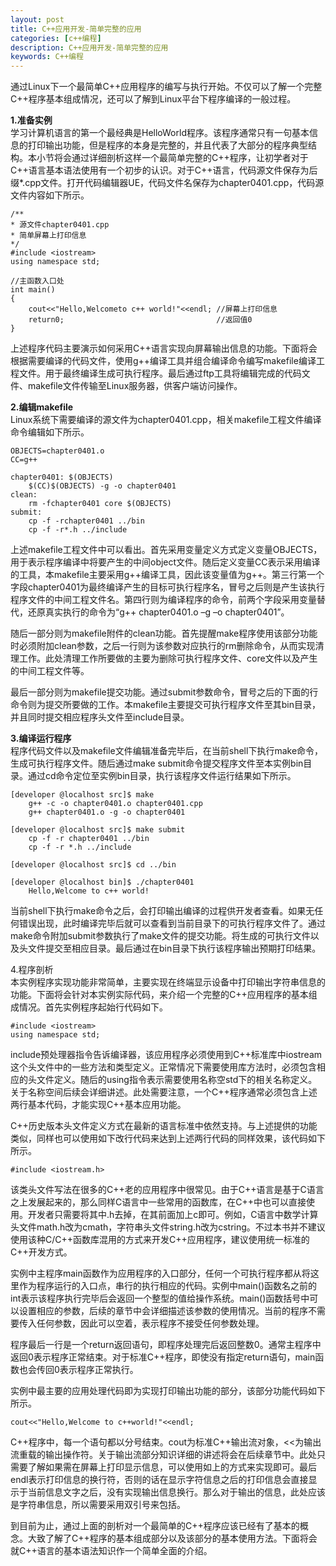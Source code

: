```yaml
---
layout: post
title: C++应用开发-简单完整的应用
categories: [c++编程]
description: C++应用开发-简单完整的应用
keywords: C++编程
---
```

<div id='preview-contents' class='note-content'>



<p>通过Linux下一个最简单C++应用程序的编写与执行开始。不仅可以了解一个完整C++程序基本组成情况，还可以了解到Linux平台下程序编译的一般过程。</p>

<p><strong>1.准备实例</strong> <br>
学习计算机语言的第一个最经典是HelloWorld程序。该程序通常只有一句基本信息的打印输出功能，但是程序的本身是完整的，并且代表了大部分的程序典型结构。本小节将会通过详细剖析这样一个最简单完整的C++程序，让初学者对于C++语言基本语法使用有一个初步的认识。对于C++语言，代码源文件保存为后缀*.cpp文件。打开代码编辑器UE，代码文件名保存为chapter0401.cpp，代码源文件内容如下所示。</p>

<pre class="prettyprint hljs-dark"><code class="hljs cpp"><div class="hljs-line"><span class="hljs-comment">/**</span>
</div><div class="hljs-line"><span class="hljs-comment">* 源文件chapter0401.cpp</span>
</div><div class="hljs-line"><span class="hljs-comment">* 简单屏幕上打印信息</span>
</div><div class="hljs-line"><span class="hljs-comment">*/</span>
</div><div class="hljs-line"><span class="hljs-meta">#<span class="hljs-meta-keyword">include</span> <span class="hljs-meta-string">&lt;iostream&gt;</span></span>
</div><div class="hljs-line"><span class="hljs-keyword">using</span> <span class="hljs-keyword">namespace</span> <span class="hljs-built_in">std</span>;
</div><div class="hljs-line"><wbr>
</div><div class="hljs-line"><span class="hljs-comment">//主函数入口处</span>
</div><div class="hljs-line"><span class="hljs-function"><span class="hljs-keyword">int</span> <span class="hljs-title">main</span><span class="hljs-params">()</span></span>
</div><div class="hljs-line"><span class="hljs-function"></span>{
</div><div class="hljs-line">    <span class="hljs-built_in">cout</span>&lt;&lt;<span class="hljs-string">"Hello,Welcometo c++ world!"</span>&lt;&lt;<span class="hljs-built_in">endl</span>; <span class="hljs-comment">//屏幕上打印信息</span>
</div><div class="hljs-line">    return0;                                  <span class="hljs-comment">//返回值0                                        </span>
</div><div class="hljs-line">}
</div></code></pre>

<p>上述程序代码主要演示如何采用C++语言实现向屏幕输出信息的功能。下面将会根据需要编译的代码文件，使用g++编译工具并组合编译命令编写makefile编译工程文件。用于最终编译生成可执行程序。最后通过ftp工具将编辑完成的代码文件、makefile文件传输至Linux服务器，供客户端访问操作。</p>

<p><strong>2.编辑makefile</strong> <br>
Linux系统下需要编译的源文件为chapter0401.cpp，相关makefile工程文件编译命令编辑如下所示。</p>

<pre class="prettyprint hljs-dark"><code class="hljs armasm"><div class="hljs-line"><span class="hljs-symbol">OBJECTS</span><span class="hljs-symbol">=chapter0401</span>.o
</div><div class="hljs-line"><span class="hljs-symbol">CC</span><span class="hljs-symbol">=g</span>++
</div><div class="hljs-line"><span class="hljs-symbol"></span>
</div><div class="hljs-line"><span class="hljs-symbol">chapter0401:</span> $(OBJECTS)
</div><div class="hljs-line">    $(CC)$(OBJECTS) -g -o chapter0401
</div><div class="hljs-line"><span class="hljs-symbol">clean</span>:
</div><div class="hljs-line">    rm -fchapter0401 core $(OBJECTS)
</div><div class="hljs-line"><span class="hljs-keyword">submit:</span>
</div><div class="hljs-line"><span class="hljs-keyword"></span>    <span class="hljs-meta">cp</span> -f -rchapter0401 ../<span class="hljs-keyword">bin</span>
</div><div class="hljs-line"><span class="hljs-keyword"></span>    <span class="hljs-meta">cp</span> -f -r*.h ../<span class="hljs-meta">include</span>
</div></code></pre>

<p>上述makefile工程文件中可以看出。首先采用变量定义方式定义变量OBJECTS，用于表示程序编译中将要产生的中间object文件。随后定义变量CC表示采用编译的工具，本makefile主要采用g++编译工具，因此该变量值为g++。第三行第一个字段chapter0401为最终编译产生的目标可执行程序名，冒号之后则是产生该执行程序文件的中间工程文件名。第四行则为编译程序的命令，前两个字段采用变量替代，还原真实执行的命令为“g++ chapter0401.o –g –o chapter0401”。</p>

<p>随后一部分则为makefile附件的clean功能。首先提醒make程序使用该部分功能时必须附加clean参数，之后一行则为该参数对应执行的rm删除命令，从而实现清理工作。此处清理工作所要做的主要为删除可执行程序文件、core文件以及产生的中间工程文件等。</p>

<p>最后一部分则为makefile提交功能。通过submit参数命令，冒号之后的下面的行命令则为提交所要做的工作。本makefile主要提交可执行程序文件至其bin目录，并且同时提交相应程序头文件至include目录。</p>

<p><strong>3.编译运行程序</strong> <br>
 程序代码文件以及makefile文件编辑准备完毕后，在当前shell下执行make命令，生成可执行程序文件。随后通过make submit命令提交程序文件至本实例bin目录。通过cd命令定位至实例bin目录，执行该程序文件运行结果如下所示。</p>



<pre class="prettyprint hljs-dark"><code class="hljs elixir"><div class="hljs-line">[developer <span class="hljs-variable">@localhost</span> src]<span class="hljs-variable">$ </span>make
</div><div class="hljs-line">    g++ -c -o chapter0401.o chapter0401.cpp
</div><div class="hljs-line">    g++ chapter0401.o -g -o chapter0401
</div><div class="hljs-line"><wbr>
</div><div class="hljs-line">[developer <span class="hljs-variable">@localhost</span> src]<span class="hljs-variable">$ </span>make submit
</div><div class="hljs-line">    cp -f -r chapter0401 ../bin
</div><div class="hljs-line">    cp -f -r *.h ../<span class="hljs-keyword">include</span>
</div><div class="hljs-line"><wbr>
</div><div class="hljs-line">[developer <span class="hljs-variable">@localhost</span> src]<span class="hljs-variable">$ </span>cd ../bin
</div><div class="hljs-line"><wbr>
</div><div class="hljs-line">[developer <span class="hljs-variable">@localhost</span> bin]<span class="hljs-variable">$ </span>./chapter0401
</div><div class="hljs-line">    Hello,Welcome to c++ world!
</div></code></pre>

<p>当前shell下执行make命令之后，会打印输出编译的过程供开发者查看。如果无任何错误出现，此时编译完毕后就可以查看到当前目录下的可执行程序文件了。通过make命令附加submit参数执行了make文件的提交功能。将生成的可执行文件以及头文件提交至相应目录。最后通过在bin目录下执行该程序输出预期打印结果。</p>

<p>4.程序剖析 <br>
本实例程序实现功能非常简单，主要实现在终端显示设备中打印输出字符串信息的功能。下面将会针对本实例实际代码，来介绍一个完整的C++应用程序的基本组成情况。首先实例程序起始行代码如下。</p>

<pre class="prettyprint hljs-dark"><code class="hljs cpp"><div class="hljs-line"><span class="hljs-meta">#<span class="hljs-meta-keyword">include</span> <span class="hljs-meta-string">&lt;iostream&gt;</span></span>
</div><div class="hljs-line"><span class="hljs-keyword">using</span> <span class="hljs-keyword">namespace</span> <span class="hljs-built_in">std</span>;
</div></code></pre>

<p>include预处理器指令告诉编译器，该应用程序必须使用到C++标准库中iostream这个头文件中的一些方法和类型定义。正常情况下需要使用库方法时，必须包含相应的头文件定义。随后的using指令表示需要使用名称空std下的相关名称定义。关于名称空间后续会详细讲述。此处需要注意，一个C++程序通常必须包含上述两行基本代码，才能实现C++基本应用功能。</p>

<p>C++历史版本头文件定义方式在最新的语言标准中依然支持。与上述提供的功能类似，同样也可以使用如下改行代码来达到上述两行代码的同样效果，该代码如下所示。</p>



<pre class="prettyprint hljs-dark"><code class="hljs autoit"><div class="hljs-line"><span class="hljs-meta">#<span class="hljs-meta-keyword">include</span> <span class="hljs-meta-string">&lt;iostream.h&gt;</span></span>
</div></code></pre>

<p>该类头文件写法在很多的C++老的应用程序中很常见。由于C++语言是基于C语言之上发展起来的，那么同样C语言中一些常用的函数库，在C++中也可以直接使用。开发者只需要将其中.h去掉，在其前面加上c即可。例如，C语言中数学计算头文件math.h改为cmath，字符串头文件string.h改为cstring。不过本书并不建议使用该种C/C++函数库混用的方式来开发C++应用程序，建议使用统一标准的C++开发方式。</p>

<p>实例中主程序main函数作为应用程序的入口部分，任何一个可执行程序都从将这里作为程序运行的入口点，串行的执行相应的代码。实例中main()函数名之前的int表示该程序执行完毕后会返回一个整型的值给操作系统。main()函数括号中可以设置相应的参数，后续的章节中会详细描述该参数的使用情况。当前的程序不需要传入任何参数，因此可以空着，表示程序不接受任何参数处理。</p>

<p>程序最后一行是一个return返回语句，即程序处理完后返回整数0。通常主程序中返回0表示程序正常结束。对于标准C++程序，即使没有指定return语句，main函数也会传回0表示程序正常执行。</p>

<p>实例中最主要的应用处理代码即为实现打印输出功能的部分，该部分功能代码如下所示。</p>

<pre class="prettyprint hljs-dark"><code class="hljs cpp"><div class="hljs-line"><span class="hljs-built_in">cout</span>&lt;&lt;<span class="hljs-string">"Hello,Welcome to c++world!"</span>&lt;&lt;<span class="hljs-built_in">endl</span>;
</div></code></pre>

<p>C++程序中，每一个语句都以分号结束。cout为标准C++输出流对象，&lt;&lt;为输出流重载的输出操作符。关于输出流部分知识详细的讲述将会在后续章节中。此处只需要了解如果需在屏幕上打印显示信息，可以使用如上的方式来实现即可。最后endl表示打印信息的换行符，否则的话在显示字符信息之后的打印信息会直接显示于当前信息文字之后，没有实现输出信息换行。那么对于输出的信息，此处应该是字符串信息，所以需要采用双引号来包括。</p>

<p>到目前为止，通过上面的剖析对一个最简单的C++程序应该已经有了基本的概念。大致了解了C++程序的基本组成部分以及该部分的基本使用方法。下面将会就C++语言的基本语法知识作一个简单全面的介绍。</p></div>
